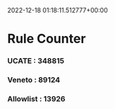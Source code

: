 2022-12-18 01:18:11.512777+00:00
# Rule Counter 
 ### UCATE : 348815

 ### Veneto : 89124

 ### Allowlist : 13926